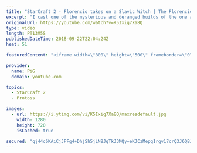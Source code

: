 ```yaml
---
title: "StarCraft 2 - Florencio takes on a Slavic Witch | The Florencio Files #22"
excerpt: "I cast one of the mysterious and deranged builds of the one and only Florencio, the dude that invented the proxy nexus recall rush -- Watch live at https://www.twitch.tv/x5_pig"
originalUrl: https://youtube.com/watch?v=K5Ixig7Xa8Q
type: video
length: PT13M5S
publishedDateTime: 2018-09-22T22:04:24Z
heat: 51

featuredContent: "<iframe width=\"800\" height=\"500\" frameborder=\"0\" src=\"https://www.youtube.com/embed/K5Ixig7Xa8Q\" allow=\"accelerometer; autoplay; encrypted-media; gyroscope; picture-in-picture\" allowfullscreen></iframe>"

provider:
  name: PiG
  domain: youtube.com

topics:
  - StarCraft 2
  - Protoss

images:
  - url: https://i.ytimg.com/vi/K5Ixig7Xa8Q/maxresdefault.jpg
    width: 1280
    height: 720
    isCached: true

secured: "qj44c6KAiCjJPFg4+DhjSh5jLN8JqTkJ3MQy+eKJCzMepgIrgv17crQ3J6QBJ9UWW35pXmo7g4dJYg+8vscnRx+H0hyb3YwhESrrmWyqhldVeItu1pPqdCZCoL3/stn5SfD/9XPFjlMbI44El+1Y97hluYOfF+lOhHFMOWHNfB331GnCatpDpnVTd+zsCndSX8dBhpEObmjMIVONNaooGmg169ixQ34rJibX2ewQ+RNE7KNeRn01aRkUf0mqAPgsXvSJquGbyZELBxuhqU8NoFsLJEJ96WUpHjgL9GPzEocSDIJKrgILk8wcWrGxWwkODISIen+pFIf+c5//IJCXCZ/s6T99n4vZ1yTSUC0gmdzBgDBaYKnAUIgxZEJIXzfKyjahwZlGR1dxovFjKLwmrd99LnNHuUnYeRnsZ4FJjQQ=;+4gsFOdPGvnDCwhRmqypAA=="
---
```


